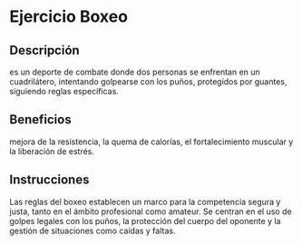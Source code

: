 # Ejercicio Boxeo 

## Descripción
es un deporte de combate donde dos personas se enfrentan en un cuadrilátero, intentando golpearse con los puños, protegidos por guantes, siguiendo reglas específicas.

## Beneficios
 mejora de la resistencia, la quema de calorías, el fortalecimiento muscular y la liberación de estrés. 

  ## Instrucciones
 Las reglas del boxeo establecen un marco para la competencia segura y justa, tanto en el ámbito profesional como amateur. Se centran en el uso de golpes legales con los puños, la protección del cuerpo del oponente y la gestión de situaciones como caídas y faltas. 
